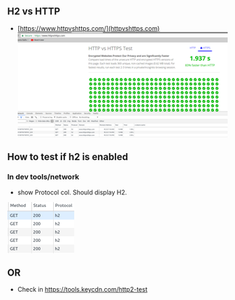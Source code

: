 ## H2 vs HTTP
* [https://www.httpvshttps.com/](httpvshttps.com)
![image](resources/images/h2vshttp.png)

## How to test if h2 is enabled

### In dev tools/network
* show Protocol col. Should display H2.

![image](resources/images/h2.png)

## OR 
* Check in https://tools.keycdn.com/http2-test
